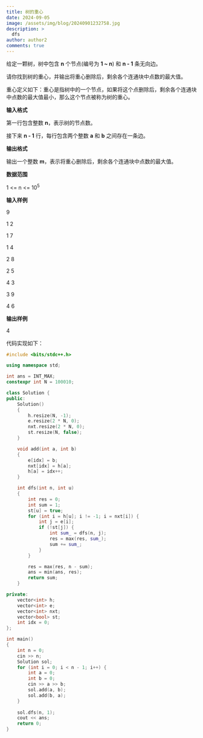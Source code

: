 ```yaml
---
title: 树的重心
date: 2024-09-05
image: /assets/img/blog/20240901232758.jpg
description: >
  dfs
author: author2
comments: true
---
```


给定一颗树，树中包含 **n** 个节点(编号为 **1 ~ n**) 和 **n - 1** 条无向边。

请你找到树的重心，并输出将重心删除后，剩余各个连通块中点数的最大值。

重心定义如下：重心是指树中的一个节点，如果将这个点删除后，剩余各个连通块中点数的最大值最小，那么这个节点被称为树的重心。

**输入格式**

第一行包含整数 **n**，表示树的节点数。

接下来 **n - 1** 行，每行包含两个整数 **a** 和 **b** 之间存在一条边。

**输出格式**

输出一个整数 **m**，表示将重心删除后，剩余各个连通块中点数的最大值。

**数据范围**

1 <= n <= 10<sup>5</sup>

**输入样例**

<p>9</p><p>1 2</p><p>1 7</p><p>1 4</p><p>2 8</p><p>2 5</p><p>4 3</p><p>3 9</p><p>4 6</p>

**输出样例**

<p>4</p>

代码实现如下：

```c++
#include <bits/stdc++.h>

using namespace std;

int ans = INT_MAX;
constexpr int N = 100010;

class Solution {
public:
    Solution()
    {
        h.resize(N, -1);
        e.resize(2 * N, 0);
        nxt.resize(2 * N, 0);
        st.resize(N, false);
    }

    void add(int a, int b)
    {
		e[idx] = b;
        nxt[idx] = h[a];
        h[a] = idx++;
    }

    int dfs(int n, int u)
    {
        int res = 0;
        int sum = 1;
        st[u] = true;
        for (int i = h[u]; i != -1; i = nxt[i]) {
            int j = e[i];
            if (!st[j]) {
                int sum_ = dfs(n, j);
                res = max(res, sum_);
                sum += sum_;
            }
        }

        res = max(res, n - sum);
        ans = min(ans, res);
        return sum;
    }

private:
    vector<int> h;
    vector<int> e;
    vector<int> nxt;
    vector<bool> st;
    int idx = 0;
};

int main()
{
    int n = 0;
    cin >> n;
    Solution sol;
    for (int i = 0; i < n - 1; i++) {
        int a = 0;
        int b = 0;
        cin >> a >> b;
        sol.add(a, b);
        sol.add(b, a);
    }
    
    sol.dfs(n, 1);
    cout << ans;
    return 0;
}
```

